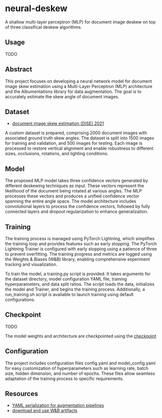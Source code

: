 # neural-deskew

A shallow multi-layer perceptron (MLP) for document image deskew on top of three classifical deskew algorithms.

## Usage

TODO

## Abstract

This project focuses on developing a neural network model for document image skew estimation using a Multi-Layer Perceptron (MLP) architecture and the Albumentations library for data augmentation. The goal is to accurately estimate the skew angle of document images.

## Dataset

- [document image skew estimation (DISE) 2021](https://drive.google.com/file/d/1a-a6aOqdsghjeHGLnCLsDs7NoJIus-Pw/view?usp=sharing)

A custom dataset is prepared, comprising 2000 document images with associated ground truth skew angles. The dataset is split into 1500 images for training and validation, and 500 images for testing. Each image is processed to restore vertical alignment and enable robustness to different sizes, occlusions, rotations, and lighting conditions.

## Model

The proposed MLP model takes three confidence vectors generated by different deskewing techniques as input. These vectors represent the likelihood of the document being rotated at various angles. The MLP processes these vectors and produces a unified confidence vector spanning the entire angle space. The model architecture includes convolutional layers to process the confidence vectors, followed by fully connected layers and dropout regularization to enhance generalization.

## Training

The training process is managed using PyTorch Lightning, which simplifies the training loop and provides features such as early stopping. The PyTorch Lightning Trainer is configured with early stopping using a patience of three to prevent overfitting. The training progress and metrics are logged using the Weights & Biases (W&B) library, enabling comprehensive experiment tracking and visualization.

To train the model, a training.py script is provided. It takes arguments for the dataset directory, model configuration YAML file, training hyperparameters, and data split ratios. The script loads the data, initializes the model and Trainer, and begins the training process. Additionally, a run_training.sh script is available to launch training using default configurations.

## Checkpoint

TODO

The model weights and architecture are checkpointed using the [checkpoint]()

## Configuration

The project includes configuration files config.yaml and model_config.yaml for easy customization of hyperparameters such as learning rate, batch size, hidden dimension, and number of epochs. These files allow seamless adaptation of the training process to specific requirements.

## Resources

- [YAML serialization for augmentation pipelines](https://albumentations.ai/docs/examples/serialization/)
- [download and use W&B artifacts](https://docs.wandb.ai/guides/artifacts/download-and-use-an-artifact)
